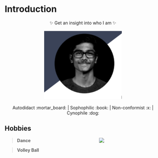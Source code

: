 # Introduction

<p align="center">
  ✨ Get an insight into who I am ✨<br>
  <br>
  <img width="250"  src="my image.png">
  <br>
  <br> 
    Autodidact :mortar_board:
	| Sophophilic :book:
	| Non-conformist :x:
	| Cynophile :dog:<br>

</p>

## Hobbies
<img width="200"  src="https://www.thefix.com/sites/default/files/styles/article/public/hobbies%20mage1-26%20copy_0.jpg" align="right">

> **Dance**

> **Volley Ball**







